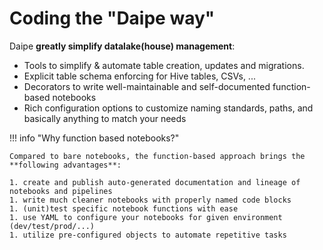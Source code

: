 # Coding the "Daipe way"

Daipe **greatly simplify datalake(house) management**: 

* Tools to simplify & automate table creation, updates and migrations.
* Explicit table schema enforcing for Hive tables, CSVs, ...
* Decorators to write well-maintainable and self-documented function-based notebooks
* Rich configuration options to customize naming standards, paths, and basically anything to match your needs

!!! info "Why function based notebooks?"

    Compared to bare notebooks, the function-based approach brings the **following advantages**: 
    
    1. create and publish auto-generated documentation and lineage of notebooks and pipelines 
    1. write much cleaner notebooks with properly named code blocks
    1. (unit)test specific notebook functions with ease
    1. use YAML to configure your notebooks for given environment (dev/test/prod/...)
    1. utilize pre-configured objects to automate repetitive tasks
